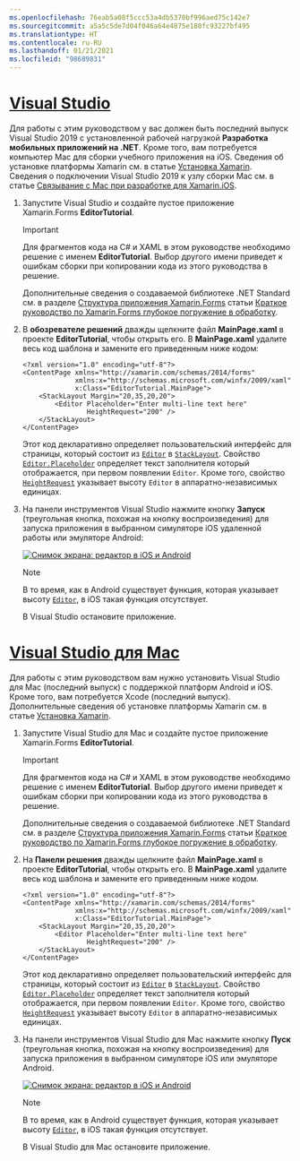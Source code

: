```yaml
---
ms.openlocfilehash: 76eab5a08f5ccc53a4db5370bf996aed75c142e7
ms.sourcegitcommit: a5a5c5de7d04f046a64e4875e180fc93227bf495
ms.translationtype: HT
ms.contentlocale: ru-RU
ms.lasthandoff: 01/21/2021
ms.locfileid: "98689831"
---
```

# <a name="visual-studio"></a>[Visual Studio](#tab/vswin)

Для работы с этим руководством у вас должен быть последний выпуск Visual Studio 2019 с установленной рабочей нагрузкой **Разработка мобильных приложений на .NET**. Кроме того, вам потребуется компьютер Mac для сборки учебного приложения на iOS. Сведения об установке платформы Xamarin см. в статье [Установка Xamarin](~/get-started/installation/index.md). Сведения о подключении Visual Studio 2019 к узлу сборки Mac см. в статье [Связывание с Mac при разработке для Xamarin.iOS](~/ios/get-started/installation/windows/connecting-to-mac/index.md).

1. Запустите Visual Studio и создайте пустое приложение Xamarin.Forms **EditorTutorial**.

    > [!IMPORTANT]
    > Для фрагментов кода на C# и XAML в этом руководстве необходимо решение с именем **EditorTutorial**. Выбор другого имени приведет к ошибкам сборки при копировании кода из этого руководства в решение.

    Дополнительные сведения о создаваемой библиотеке .NET Standard см. в разделе [Структура приложения Xamarin.Forms](~/get-started/first-app/index.md) статьи [Краткое руководство по Xamarin.Forms глубокое погружение в обработку](~/get-started/first-app/index.md).

1. В **обозревателе решений** дважды щелкните файл **MainPage.xaml** в проекте **EditorTutorial**, чтобы открыть его. В **MainPage.xaml** удалите весь код шаблона и замените его приведенным ниже кодом:

    ```xaml
    <?xml version="1.0" encoding="utf-8"?>
    <ContentPage xmlns="http://xamarin.com/schemas/2014/forms"
                 xmlns:x="http://schemas.microsoft.com/winfx/2009/xaml"
                 x:Class="EditorTutorial.MainPage">
        <StackLayout Margin="20,35,20,20">
            <Editor Placeholder="Enter multi-line text here"
                    HeightRequest="200" />
        </StackLayout>
    </ContentPage>
    ```

    Этот код декларативно определяет пользовательский интерфейс для страницы, который состоит из [`Editor`](xref:Xamarin.Forms.Editor) в [`StackLayout`](xref:Xamarin.Forms.StackLayout). Свойство [`Editor.Placeholder`](xref:Xamarin.Forms.InputView.Placeholder) определяет текст заполнителя который отображается, при первом появлении `Editor`. Кроме того, свойство [`HeightRequest`](xref:Xamarin.Forms.VisualElement) указывает высоту `Editor` в аппаратно-независимых единицах.

1. На панели инструментов Visual Studio нажмите кнопку **Запуск** (треугольная кнопка, похожая на кнопку воспроизведения) для запуска приложения в выбранном симуляторе iOS удаленной работы или эмуляторе Android:

    [![Снимок экрана: редактор в iOS и Android](../images/create-editor.png "Редактор, содержащий текст заполнителя")](../images/create-editor-large.png#lightbox "Редактор, содержащий текст заполнителя")

    > [!NOTE]
    > В то время, как в Android существует функция, которая указывает высоту [`Editor`](xref:Xamarin.Forms.Editor), в iOS такая функция отсутствует.

    В Visual Studio остановите приложение.

# <a name="visual-studio-for-mac"></a>[Visual Studio для Mac](#tab/vsmac)

Для работы с этим руководством вам нужно установить Visual Studio для Mac (последний выпуск) с поддержкой платформ Android и iOS. Кроме того, вам потребуется Xcode (последний выпуск). Дополнительные сведения об установке платформы Xamarin см. в статье [Установка Xamarin](~/get-started/installation/index.md).

1. Запустите Visual Studio для Mac и создайте пустое приложение Xamarin.Forms **EditorTutorial**.

    > [!IMPORTANT]
    > Для фрагментов кода на C# и XAML в этом руководстве необходимо решение с именем **EditorTutorial**. Выбор другого имени приведет к ошибкам сборки при копировании кода из этого руководства в решение.

    Дополнительные сведения о создаваемой библиотеке .NET Standard см. в разделе [Структура приложения Xamarin.Forms](~/get-started/first-app/index.md) статьи [Краткое руководство по Xamarin.Forms глубокое погружение в обработку](~/get-started/first-app/index.md).

1. На **Панели решения** дважды щелкните файл **MainPage.xaml** в проекте **EditorTutorial**, чтобы открыть его. В **MainPage.xaml** удалите весь код шаблона и замените его приведенным ниже кодом.

    ```xaml
    <?xml version="1.0" encoding="utf-8"?>
    <ContentPage xmlns="http://xamarin.com/schemas/2014/forms"
                 xmlns:x="http://schemas.microsoft.com/winfx/2009/xaml"
                 x:Class="EditorTutorial.MainPage">
        <StackLayout Margin="20,35,20,20">
            <Editor Placeholder="Enter multi-line text here"
                    HeightRequest="200" />
        </StackLayout>
    </ContentPage>
    ```

    Этот код декларативно определяет пользовательский интерфейс для страницы, который состоит из [`Editor`](xref:Xamarin.Forms.Editor) в [`StackLayout`](xref:Xamarin.Forms.StackLayout). Свойство [`Editor.Placeholder`](xref:Xamarin.Forms.InputView.Placeholder) определяет текст заполнителя который отображается, при первом появлении `Editor`. Кроме того, свойство [`HeightRequest`](xref:Xamarin.Forms.VisualElement) указывает высоту `Editor` в аппаратно-независимых единицах.

1. На панели инструментов Visual Studio для Mac нажмите кнопку **Пуск** (треугольная кнопка, похожая на кнопку воспроизведения) для запуска приложения в выбранном симуляторе iOS или эмуляторе Android.

    [![Снимок экрана: редактор в iOS и Android](../images/create-editor.png "Редактор, содержащий текст заполнителя")](../images/create-editor-large.png#lightbox "Редактор, содержащий текст заполнителя")

    > [!NOTE]
    > В то время, как в Android существует функция, которая указывает высоту [`Editor`](xref:Xamarin.Forms.Editor), в iOS такая функция отсутствует.

    В Visual Studio для Mac остановите приложение.

